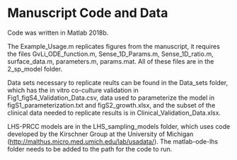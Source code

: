 # Manuscript Code and Data

Code was written in Matlab 2018b.

The Example_Usage.m replicates figures from the manuscript, it requires the files GvLi_ODE_function.m, Sense_1D_Params.m, Sense_1D_ratio.m, surface_data.m, parameters.m, params.mat. All of these files are in the 2_sp_model folder.

Data sets necessary to replicate reults can be found in the Data_sets folder, which has the in vitro co-culture validation in Fig1_figS4_Validation_Data.csv, data used to parameterize the model in figS1_parameterization.txt and figS2_growth.xlsx, and the subset of the clinical data needed to replicate results is in Clinical_Validation_Data.xlsx.

LHS-PRCC models are in the LHS_sampling_models folder, which uses code developed by the Kirschner Group at the University of Michigan (http://malthus.micro.med.umich.edu/lab/usadata/). The matlab-ode-lhs folder needs to be added to the path for the code to run.
